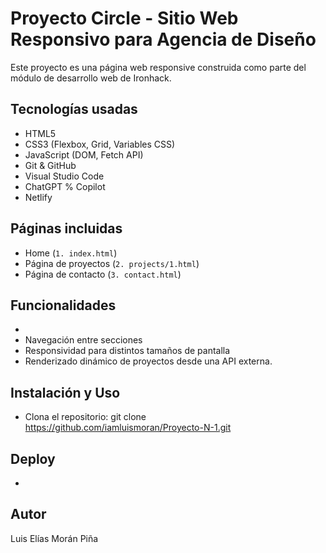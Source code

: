 # Proyecto Circle - Sitio Web Responsivo para Agencia de Diseño

Este proyecto es una página web responsive construida como parte del módulo de desarrollo web de Ironhack.

## Tecnologías usadas
- HTML5
- CSS3 (Flexbox, Grid, Variables CSS)
- JavaScript (DOM, Fetch API)
- Git & GitHub
- Visual Studio Code
- ChatGPT % Copilot
- Netlify

## Páginas incluidas
- Home (`1. index.html`)
- Página de proyectos (`2. projects/1.html`)
- Página de contacto (`3. contact.html`)

## Funcionalidades
- 
- Navegación entre secciones
- Responsividad para distintos tamaños de pantalla
- Renderizado dinámico de proyectos desde una API externa.

## Instalación y Uso
- Clona el repositorio: git clone https://github.com/iamluismoran/Proyecto-N-1.git

## Deploy
- 

## Autor
Luis Elías Morán Piña
